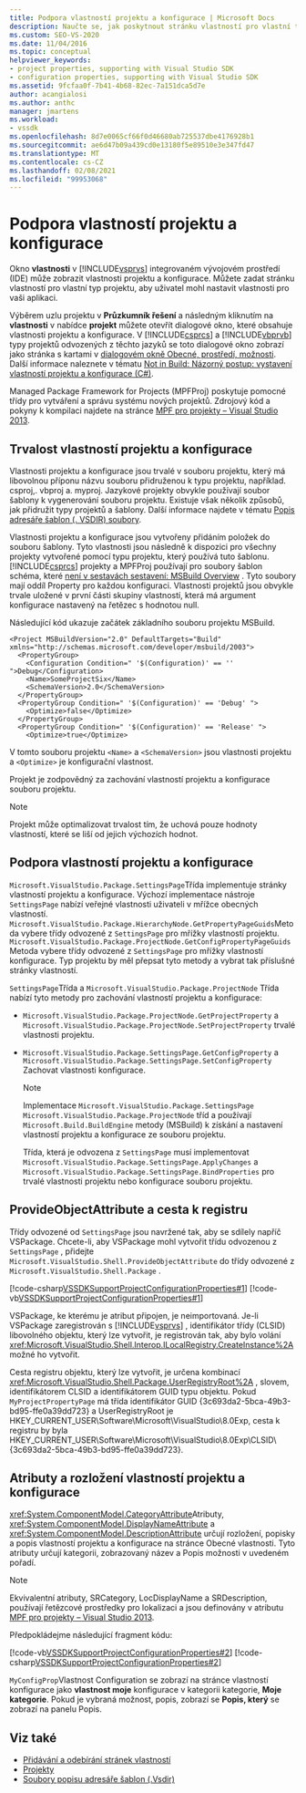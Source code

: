 ```yaml
---
title: Podpora vlastností projektu a konfigurace | Microsoft Docs
description: Naučte se, jak poskytnout stránku vlastností pro vlastní typ projektu v integrovaném vývojovém prostředí sady Visual Studio, které může zobrazit rozšířené vlastnosti projektu a konfigurace.
ms.custom: SEO-VS-2020
ms.date: 11/04/2016
ms.topic: conceptual
helpviewer_keywords:
- project properties, supporting with Visual Studio SDK
- configuration properties, supporting with Visual Studio SDK
ms.assetid: 9fcfaa0f-7b41-4b68-82ec-7a151dca5d7e
author: acangialosi
ms.author: anthc
manager: jmartens
ms.workload:
- vssdk
ms.openlocfilehash: 8d7e0065cf66f0d46680ab725537dbe4176928b1
ms.sourcegitcommit: ae6d47b09a439cd0e13180f5e89510e3e347fd47
ms.translationtype: MT
ms.contentlocale: cs-CZ
ms.lasthandoff: 02/08/2021
ms.locfileid: "99953068"
---
```

# <a name="support-for-project-and-configuration-properties"></a>Podpora vlastností projektu a konfigurace
Okno **vlastnosti** v [!INCLUDE[vsprvs](../../code-quality/includes/vsprvs_md.md)] integrovaném vývojovém prostředí (IDE) může zobrazit vlastnosti projektu a konfigurace. Můžete zadat stránku vlastností pro vlastní typ projektu, aby uživatel mohl nastavit vlastnosti pro vaši aplikaci.

 Výběrem uzlu projektu v **Průzkumník řešení** a následným kliknutím na **vlastnosti** v nabídce **projekt** můžete otevřít dialogové okno, které obsahuje vlastnosti projektu a konfigurace. V [!INCLUDE[csprcs](../../data-tools/includes/csprcs_md.md)] a [!INCLUDE[vbprvb](../../code-quality/includes/vbprvb_md.md)] typy projektů odvozených z těchto jazyků se toto dialogové okno zobrazí jako stránka s kartami v [dialogovém okně Obecné, prostředí, možnosti](../../ide/reference/general-environment-options-dialog-box.md). Další informace naleznete v tématu [Not in Build: Názorný postup: vystavení vlastností projektu a konfigurace (C#)](/previous-versions/bb166517(v=vs.100)).

 Managed Package Framework for Projects (MPFProj) poskytuje pomocné třídy pro vytváření a správu systému nových projektů. Zdrojový kód a pokyny k kompilaci najdete na stránce [MPF pro projekty – Visual Studio 2013](https://github.com/tunnelvisionlabs/MPFProj10).

## <a name="persistence-of-project-and-configuration-properties"></a>Trvalost vlastností projektu a konfigurace
 Vlastnosti projektu a konfigurace jsou trvalé v souboru projektu, který má libovolnou příponu názvu souboru přidruženou k typu projektu, například. csproj,. vbproj a. myproj. Jazykové projekty obvykle používají soubor šablony k vygenerování souboru projektu. Existuje však několik způsobů, jak přidružit typy projektů a šablony. Další informace najdete v tématu [Popis adresáře šablon (. VSDIR) soubory](../../extensibility/internals/template-directory-description-dot-vsdir-files.md).

 Vlastnosti projektu a konfigurace jsou vytvořeny přidáním položek do souboru šablony. Tyto vlastnosti jsou následně k dispozici pro všechny projekty vytvořené pomocí typu projektu, který používá tuto šablonu. [!INCLUDE[csprcs](../../data-tools/includes/csprcs_md.md)] projekty a MPFProj používají pro soubory šablon schéma, které [není v sestavách sestavení: MSBuild Overview](/previous-versions/visualstudio/visual-studio-2008/ms171452(v=vs.90)) . Tyto soubory mají oddíl Property pro každou konfiguraci. Vlastnosti projektů jsou obvykle trvale uložené v první části skupiny vlastností, která má argument konfigurace nastavený na řetězec s hodnotou null.

 Následující kód ukazuje začátek základního souboru projektu MSBuild.

```
<Project MSBuildVersion="2.0" DefaultTargets="Build" xmlns="http://schemas.microsoft.com/developer/msbuild/2003">
  <PropertyGroup>
    <Configuration Condition=" '$(Configuration)' == '' ">Debug</Configuration>
    <Name>SomeProjectSix</Name>
    <SchemaVersion>2.0</SchemaVersion>
  </PropertyGroup>
  <PropertyGroup Condition=" '$(Configuration)' == 'Debug' ">
    <Optimize>false</Optimize>
  </PropertyGroup>
  <PropertyGroup Condition=" '$(Configuration)' == 'Release' ">
    <Optimize>true</Optimize>
```

 V tomto souboru projektu `<Name>` a `<SchemaVersion>` jsou vlastnosti projektu a `<Optimize>` je konfigurační vlastnost.

 Projekt je zodpovědný za zachování vlastností projektu a konfigurace souboru projektu.

> [!NOTE]
> Projekt může optimalizovat trvalost tím, že uchová pouze hodnoty vlastností, které se liší od jejich výchozích hodnot.

## <a name="support-for-project-and-configuration-properties"></a>Podpora vlastností projektu a konfigurace
 `Microsoft.VisualStudio.Package.SettingsPage`Třída implementuje stránky vlastností projektu a konfigurace. Výchozí implementace nástroje `SettingsPage` nabízí veřejné vlastnosti uživateli v mřížce obecných vlastností. `Microsoft.VisualStudio.Package.HierarchyNode.GetPropertyPageGuids`Metoda vybere třídy odvozené z `SettingsPage` pro mřížky vlastností projektu. `Microsoft.VisualStudio.Package.ProjectNode.GetConfigPropertyPageGuids`Metoda vybere třídy odvozené z `SettingsPage` pro mřížky vlastností konfigurace. Typ projektu by měl přepsat tyto metody a vybrat tak příslušné stránky vlastností.

 `SettingsPage`Třída a `Microsoft.VisualStudio.Package.ProjectNode` Třída nabízí tyto metody pro zachování vlastností projektu a konfigurace:

- `Microsoft.VisualStudio.Package.ProjectNode.GetProjectProperty` a `Microsoft.VisualStudio.Package.ProjectNode.SetProjectProperty` trvalé vlastnosti projektu.

- `Microsoft.VisualStudio.Package.SettingsPage.GetConfigProperty` a `Microsoft.VisualStudio.Package.SettingsPage.SetConfigProperty` Zachovat vlastnosti konfigurace.

  > [!NOTE]
  > Implementace `Microsoft.VisualStudio.Package.SettingsPage` `Microsoft.VisualStudio.Package.ProjectNode` tříd a používají `Microsoft.Build.BuildEngine` metody (MSBuild) k získání a nastavení vlastností projektu a konfigurace ze souboru projektu.

  Třída, která je odvozena z `SettingsPage` musí implementovat `Microsoft.VisualStudio.Package.SettingsPage.ApplyChanges` a `Microsoft.VisualStudio.Package.SettingsPage.BindProperties` pro trvalé vlastnosti projektu nebo konfigurace souboru projektu.

## <a name="provideobjectattribute-and-registry-path"></a>ProvideObjectAttribute a cesta k registru
 Třídy odvozené od `SettingsPage` jsou navržené tak, aby se sdílely napříč VSPackage. Chcete-li, aby VSPackage mohl vytvořit třídu odvozenou z `SettingsPage` , přidejte `Microsoft.VisualStudio.Shell.ProvideObjectAttribute` do třídy odvozené z `Microsoft.VisualStudio.Shell.Package` .

 [!code-csharp[VSSDKSupportProjectConfigurationProperties#1](../../extensibility/internals/codesnippet/CSharp/support-for-project-and-configuration-properties_1.cs)]
 [!code-vb[VSSDKSupportProjectConfigurationProperties#1](../../extensibility/internals/codesnippet/VisualBasic/support-for-project-and-configuration-properties_1.vb)]

 VSPackage, ke kterému je atribut připojen, je neimportovaná. Je-li VSPackage zaregistrován s [!INCLUDE[vsprvs](../../code-quality/includes/vsprvs_md.md)] , identifikátor třídy (CLSID) libovolného objektu, který lze vytvořit, je registrován tak, aby bylo volání <xref:Microsoft.VisualStudio.Shell.Interop.ILocalRegistry.CreateInstance%2A> možné ho vytvořit.

 Cesta registru objektu, který lze vytvořit, je určena kombinací <xref:Microsoft.VisualStudio.Shell.Package.UserRegistryRoot%2A> , slovem, identifikátorem CLSID a identifikátorem GUID typu objektu. Pokud `MyProjectPropertyPage` má třída identifikátor GUID {3c693da2-5bca-49b3-bd95-ffe0a39dd723} a UserRegistryRoot je HKEY_CURRENT_USER\Software\Microsoft\VisualStudio\8.0Exp, cesta k registru by byla HKEY_CURRENT_USER\Software\Microsoft\VisualStudio\8.0Exp\CLSID\\ {3c693da2-5bca-49b3-bd95-ffe0a39dd723}.

## <a name="project-and-configuration-property-attributes-and-layout"></a>Atributy a rozložení vlastností projektu a konfigurace
 <xref:System.ComponentModel.CategoryAttribute>Atributy, <xref:System.ComponentModel.DisplayNameAttribute> a <xref:System.ComponentModel.DescriptionAttribute> určují rozložení, popisky a popis vlastností projektu a konfigurace na stránce Obecné vlastnosti. Tyto atributy určují kategorii, zobrazovaný název a Popis možnosti v uvedeném pořadí.

> [!NOTE]
> Ekvivalentní atributy, SRCategory, LocDisplayName a SRDescription, používají řetězcové prostředky pro lokalizaci a jsou definovány v atributu [MPF pro projekty – Visual Studio 2013](https://github.com/tunnelvisionlabs/MPFProj10).

 Předpokládejme následující fragment kódu:

 [!code-vb[VSSDKSupportProjectConfigurationProperties#2](../../extensibility/internals/codesnippet/VisualBasic/support-for-project-and-configuration-properties_2.vb)]
 [!code-csharp[VSSDKSupportProjectConfigurationProperties#2](../../extensibility/internals/codesnippet/CSharp/support-for-project-and-configuration-properties_2.cs)]

 `MyConfigProp`Vlastnost Configuration se zobrazí na stránce vlastností konfigurace jako **vlastnost moje** konfigurace v kategorii kategorie, **Moje kategorie**. Pokud je vybraná možnost, popis, zobrazí se **Popis, který** se zobrazí na panelu Popis.

## <a name="see-also"></a>Viz také
- [Přidávání a odebírání stránek vlastností](../../extensibility/adding-and-removing-property-pages.md)
- [Projekty](../../extensibility/internals/projects.md)
- [Soubory popisu adresáře šablon (.Vsdir)](../../extensibility/internals/template-directory-description-dot-vsdir-files.md)